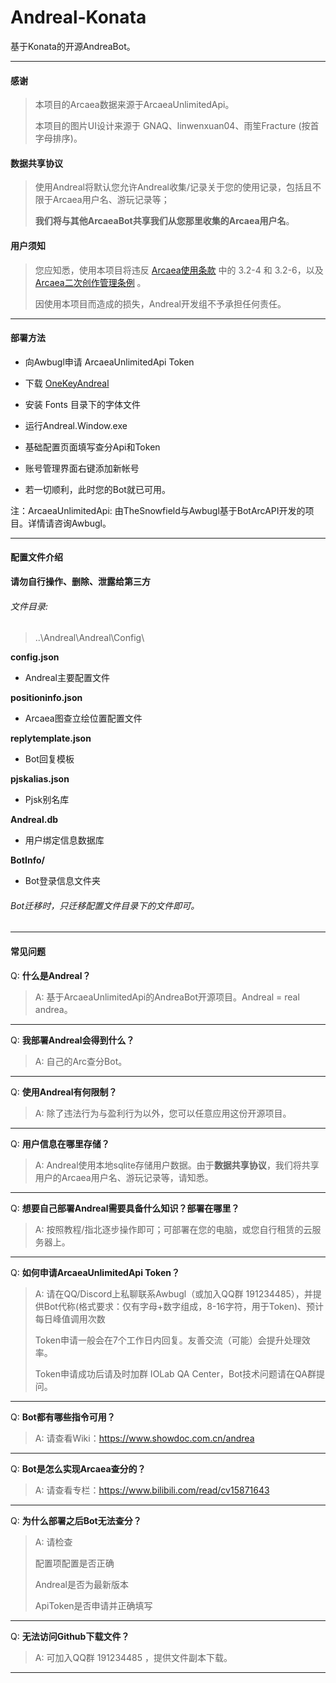 # Andreal-Konata

基于Konata的开源AndreaBot。

----

#### 感谢

> 本项目的Arcaea数据来源于ArcaeaUnlimitedApi。
>
> 本项目的图片UI设计来源于 GNAQ、linwenxuan04、雨笙Fracture (按首字母排序)。

#### 数据共享协议

> 使用Andreal将默认您允许Andreal收集/记录关于您的使用记录，包括且不限于Arcaea用户名、游玩记录等；
>
> **我们将与其他ArcaeaBot共享我们从您那里收集的Arcaea用户名**。

#### 用户须知

> 您应知悉，使用本项目将违反 [Arcaea使用条款](https://arcaea.lowiro.com/zh/terms_of_service) 中的 3.2-4 和 3.2-6，以及 [Arcaea二次创作管理条例](https://arcaea.lowiro.com/zh/derivative_policy) 。
>
> 因使用本项目而造成的损失，Andreal开发组不予承担任何责任。

----

#### 部署方法

* 向Awbugl申请 ArcaeaUnlimitedApi Token

* 下载 [OneKeyAndreal](https://github.com/Awbugl/Andreal/releases/)

* 安装 Fonts 目录下的字体文件

* 运行Andreal.Window.exe

* 基础配置页面填写查分Api和Token

* 账号管理界面右键添加新帐号

* 若一切顺利，此时您的Bot就已可用。


注：ArcaeaUnlimitedApi: 由TheSnowfield与Awbugl基于BotArcAPI开发的项目。详情请咨询Awbugl。

----

#### 配置文件介绍 

**请勿自行操作、删除、泄露给第三方**

###### 文件目录:

> ..\Andreal\Andreal\Config\

**config.json**

* Andreal主要配置文件

**positioninfo.json**

* Arcaea图查立绘位置配置文件

**replytemplate.json**

* Bot回复模板

**pjskalias.json**

* Pjsk别名库

**Andreal.db**

* 用户绑定信息数据库

**BotInfo/**

* Bot登录信息文件夹

###### Bot迁移时，只迁移配置文件目录下的文件即可。

----

#### 常见问题

Q: **什么是Andreal？**

> A: 基于ArcaeaUnlimitedApi的AndreaBot开源项目。Andreal = real andrea。

----
Q: **我部署Andreal会得到什么？**

> A: 自己的Arc查分Bot。

----
Q: **使用Andreal有何限制？**

> A: 除了违法行为与盈利行为以外，您可以任意应用这份开源项目。

----
Q: **用户信息在哪里存储？**

> A: Andreal使用本地sqlite存储用户数据。由于**数据共享协议**，我们将共享用户的Arcaea用户名、游玩记录等，请知悉。

----
Q: **想要自己部署Andreal需要具备什么知识？部署在哪里？**

> A: 按照教程/指北逐步操作即可；可部署在您的电脑，或您自行租赁的云服务器上。

----
Q:  **如何申请ArcaeaUnlimitedApi Token？**

> A:  请在QQ/Discord上私聊联系Awbugl（或加入QQ群 191234485），并提供Bot代称(格式要求：仅有字母+数字组成，8-16字符，用于Token)、预计每日峰值调用次数
>
> Token申请一般会在7个工作日内回复。友善交流（可能）会提升处理效率。
>
> Token申请成功后请及时加群 IOLab QA Center，Bot技术问题请在QA群提问。

----
Q:  **Bot都有哪些指令可用？**

> A:  请查看Wiki：https://www.showdoc.com.cn/andrea

----
Q:  **Bot是怎么实现Arcaea查分的？**

> A:  请查看专栏：https://www.bilibili.com/read/cv15871643

----
Q:  **为什么部署之后Bot无法查分？**

> A:  请检查
>
> 配置项配置是否正确
>
> Andreal是否为最新版本
>
> ApiToken是否申请并正确填写

----
Q:  **无法访问Github下载文件？**

> A:  可加入QQ群 191234485 ，提供文件副本下载。

----
